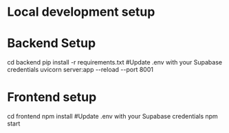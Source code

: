 # Local development setup
# Backend Setup
cd backend
pip install -r requirements.txt
#Update .env with your Supabase credentials
uvicorn server:app --reload --port 8001
# Frontend setup
cd frontend
npm install
#Update .env with your Supabase credentials
npm start
